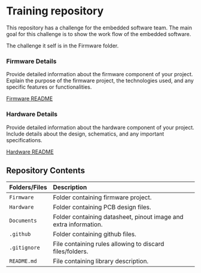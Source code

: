 # Training repository
This repository has a challenge for the embedded software team. The main goal for this challenge is to show the work flow of the embedded software.

The challenge it self is in the Firmware folder.


### Firmware Details
Provide detailed information about the firmware component of your project. Explain the purpose of the firmware project, the technologies used, and any specific features or functionalities.

[Firmware README](Firmware/README.md)


### Hardware Details
Provide detailed information about the hardware component of your project. Include details about the design, schematics, and any important specifications.

[Hardware README](Hardware/README.md)


## Repository Contents
| Folders/Files     | Description                                                       |
|:------------------|:------------------------------------------------------------------|
| `Firmware`        | Folder containing firmware project.                               |
| `Hardware`        | Folder containing PCB design files.                               |
| `Documents`       | Folder containing datasheet, pinout image and extra information.  |
| `.github`         | Folder containing github files.                                   |
| `.gitignore`      | File containing rules allowing to discard files/folders.          |
| `README.md`       | File containing library description.                              |

